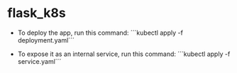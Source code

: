 # flask_k8s


* To deploy the app, run this command: ´´´kubectl apply -f deployment.yaml´´´


* To expose it as an internal service, run this command: ´´´kubectl apply -f service.yaml´´´
